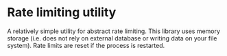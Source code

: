 # Rate limiting utility

A relatively simple utility for abstract rate limiting. This library uses memory storage (i.e. does not rely on external database or writing data on your file system). Rate limits are reset if the process is restarted.

